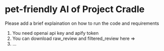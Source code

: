 # pet-friendly AI of Project Cradle

Please add a brief explaination on how to run the code and requirements
1. You need openai api key and apify token
2. You can download raw_review and filtered_review here =>
3. ...
